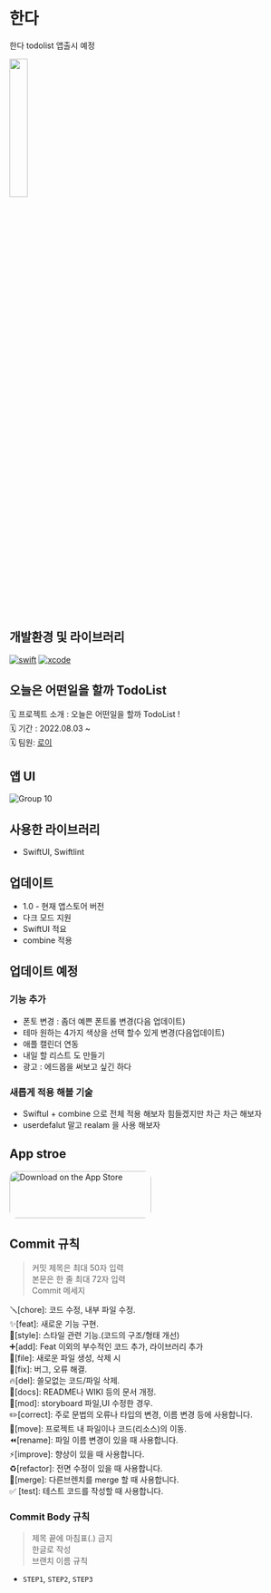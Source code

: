 # 한다
 한다 todolist 앱출시 예정</br>
 <p>
 <img src = "https://user-images.githubusercontent.com/75601594/183279233-7920b855-8a97-4bea-8df7-ce02ae7179d1.png" width="25%">
</p>

## 개발환경 및 라이브러리
[![swift](https://img.shields.io/badge/swift-5.0-orange)]()
[![xcode](https://img.shields.io/badge/Xcode-13.0-blue)]()

## 오늘은 어떤일을 할까  TodoList  
🗓 프로젝트 소개 : 오늘은 어떤일을 할까  TodoList  !</br>
🗓 기간 : 2022.08.03 ~   </br>
🗓 팀원: [로이](https://github.com/Roy-wonji) </br>

##  앱 UI

![Group 10](https://user-images.githubusercontent.com/75601594/183279424-97de001b-1972-42b4-9b57-fc6b589c9de7.png)


## 사용한 라이브러리
- SwiftUI, Swiftlint

## 업데이트 
- 1.0 - 현재 앱스토어 버전 
- 다크 모드 지원
- SwiftUI 적요
- combine 적용 

## 업데이트 예정
### 기능 추가 
- 폰토 변경 : 좀더 예쁜 폰트롤 변경(다음 업데이트)
- 테마 원하는 4가지 색상을 선택 할수 있게 변경(다음업데이트)
- 애플 캘린더 연동 
- 내일 할 리스트 도 만들기
- 광고 : 에드몹을 써보고 싶긴 하다

### 새롭게 적용 해볼 기술 
- SwiftuI + combine 으로 전체 적용 해보자 힘들겠지만  차근 차근 해보자
- userdefalut 말고  realam 을 사용 해보자 

## App stroe
<img src="https://tools.applemediaservices.com/api/badges/download-on-the-app-store/black/en-US?size=250x83&amp" alt="Download on the App Store" style="border-radius: 13px; width: 250px; height: 83px;">



## Commit 규칙
> 커밋 제목은 최대 50자 입력 </br>
본문은 한 줄 최대 72자 입력 </br>
Commit 메세지 </br>

🪛[chore]: 코드 수정, 내부 파일 수정. </br>
✨[feat]: 새로운 기능 구현. </br>
🎨[style]: 스타일 관련 기능.(코드의 구조/형태 개선) </br>
➕[add]: Feat 이외의 부수적인 코드 추가, 라이브러리 추가 </br>
🔧[file]: 새로운 파일 생성, 삭제 시 </br>
🐛[fix]: 버그, 오류 해결. </br>
🔥[del]: 쓸모없는 코드/파일 삭제. </br>
📝[docs]: README나 WIKI 등의 문서 개정. </br>
💄[mod]: storyboard 파일,UI 수정한 경우. </br>
✏️[correct]: 주로 문법의 오류나 타입의 변경, 이름 변경 등에 사용합니다. </br>
🚚[move]: 프로젝트 내 파일이나 코드(리소스)의 이동. </br>
⏪️[rename]: 파일 이름 변경이 있을 때 사용합니다. </br>
⚡️[improve]: 향상이 있을 때 사용합니다. </br>
♻️[refactor]: 전면 수정이 있을 때 사용합니다. </br>
🔀[merge]: 다른브렌치를 merge 할 때 사용합니다. </br>
✅ [test]: 테스트 코드를 작성할 때 사용합니다. </br>

### Commit Body 규칙
> 제목 끝에 마침표(.) 금지 </br>
한글로 작성 </br>
브랜치 이름 규칙

- `STEP1`, `STEP2`, `STEP3`
